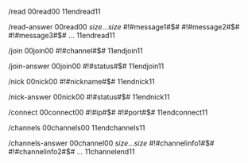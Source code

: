 /read
00read00
11endread11

/read-answer
00read00
*size*...*size*
#!#message1#$#
#!#message2#$#
#!#message3#$#
...
11endread11

/join
00join00
#!#channel#$#
11endjoin11

/join-answer
00join00
#!#status#$#
11endjoin11

/nick
00nick00
#!#nickname#$#
11endnick11

/nick-answer
00nick00
#!#status#$#
11endnick11

/connect
00connect00
#!#ip#$#
#!#port#$#
11endconnect11

/channels
00channels00
11endchannels11

/channels-answer
00channel00
*size*...*size*
#!#channelinfo1#$#
#!#channelinfo2#$#
...
11channelend11